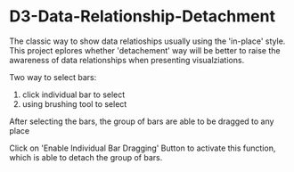 # D3-Data-Relationship-Detachment

The classic way to show data relatioships usually using the 'in-place' style. This project eplores whether 'detachement' way will be better to raise the awareness of data relationships when presenting visualziations.

Two way to select bars:
1. click individual bar to select
2. using brushing tool to select

After selecting the bars, the group of bars are able to be dragged to any place

Click on 'Enable Individual Bar Dragging' Button to activate this function, which is able to detach the group of bars.
